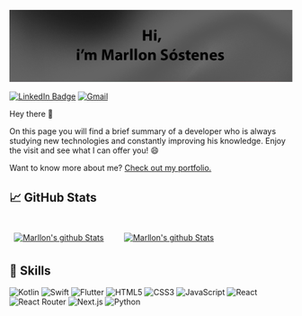 [![Marllon's GitHub Banner](./assets/hero.png)](https://marllons.dev)

[![LinkedIn Badge](https://img.shields.io/badge/LinkedIn-Profile-informational?style=flat&logo=linkedin&color=0D76A8)](https://www.linkedin.com/in/m4rllons/)
[![Gmail](https://img.shields.io/badge/Gmail-Profile-informational?style=flat&logo=gmail)](mailto:marllonsostenes@gmail.com)

Hey there 👋

On this page you will find a brief summary of a developer who is always studying new technologies and constantly improving his knowledge. Enjoy the visit and see what I can offer you! 😄

Want to know more about me? [Check out my portfolio.](https://marllons.dev)

## &#x1f4c8; GitHub Stats

<br>

<div style="display:flex;gap:20px;flex-wrap:wrap">
  <a href="https://github.com/marllons">
    <img align="center" style="margin:0.5rem;display:inline" src="https://github-readme-stats.vercel.app/api?username=marllons&show_icons=true&line_height=27&count_private=true&theme=nightowl" alt="Marllon's github Stats" />
  </a>
  <a href="https://github.com/marllons">
    <img align="center" style="margin:0.5rem;display:inline" src="https://github-readme-stats.vercel.app/api/top-langs/?username=marllons&hide=html&theme=nightowl&layout=compact" alt="Marllon's github Stats" />
  </a>
</div>

## 💼 Skills

![Kotlin](https://img.shields.io/badge/Kotlin-0095D5?&style=for-the-badge&logo=kotlin&logoColor=white)
![Swift](https://img.shields.io/badge/Swift-FA7343?style=for-the-badge&logo=swift&logoColor=white)
![Flutter](https://img.shields.io/badge/Flutter-02569B?style=for-the-badge&logo=flutter&logoColor=white)
![HTML5](https://img.shields.io/static/v1?style=for-the-badge&message=HTML5&color=E34F26&logo=HTML5&logoColor=FFFFFF&label=)
![CSS3](https://img.shields.io/static/v1?style=for-the-badge&message=CSS3&color=1572B6&logo=CSS3&logoColor=FFFFFF&label=)
![JavaScript](https://img.shields.io/static/v1?style=for-the-badge&message=JavaScript&color=222222&logo=JavaScript&logoColor=F7DF1E&label=)
![React](https://img.shields.io/static/v1?style=for-the-badge&message=React&color=222222&logo=React&logoColor=61DAFB&label=)
![React Router](https://img.shields.io/static/v1?style=for-the-badge&message=React+Router&color=CA4245&logo=React+Router&logoColor=FFFFFF&label=)
![Next.js](https://img.shields.io/static/v1?style=for-the-badge&message=Next.js&color=000000&logo=Next.js&logoColor=FFFFFF&label=)
![Python](https://img.shields.io/static/v1?style=for-the-badge&message=Python&color=3776AB&logo=Python&logoColor=FFFFFF&label=)

